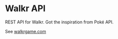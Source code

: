 # Walkr API

REST API for Walkr. Got the inspiration from Poké API.

See [walkrgame.com](http://www.walkrgame.com)
